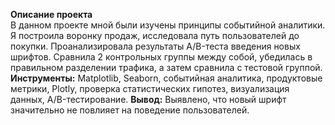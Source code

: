**Описание проекта**   
В данном проекте мной были изучены принципы событийной аналитики. Я построила воронку продаж, исследовала путь пользователей до покупки. Проанализировала результаты A/B-теста введения новых шрифтов. Сравнила 2 контрольных группы между собой, убедилась в правильном разделении трафика, а затем сравнила с тестовой группой. 
**Инструменты:** Matplotlib, Seaborn, событийная аналитика, продуктовые метрики, Plotly, проверка статистических гипотез, визуализация данных, A/B-тестирование.
**Вывод:** Выявлено, что новый шрифт значительно не повлияет на поведение пользователей.
